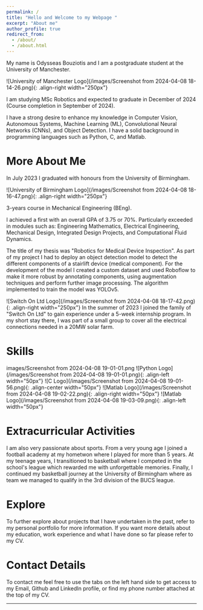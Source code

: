```yaml
---
permalink: /
title: "Hello and Welcome to my Webpage "
excerpt: "About me"
author_profile: true
redirect_from: 
  - /about/
  - /about.html
---
```



My name is Odysseas Bouziotis and I am a postgraduate student at the University of Manchester.

![University of Manchester Logo](/images/Screenshot from 2024-04-08 18-14-26.png){: .align-right width="250px"}

I am studying MSc Robotics and expected to graduate in December of 2024 (Course completion in September of 2024).

I have a strong desire to enhance my knowledge in Computer Vision, Autonomous Systems, Machine Learning (ML), Convolutional Neural Networks (CNNs), and Object Detection. 
I have a solid background in programming languages such as Python, C, and Matlab.

More About Me
======

In July 2023 I graduated with honours from the University of Birmingham.

![University of Birmingham Logo](/images/Screenshot from 2024-04-08 18-16-47.png){: .align-right width="250px"}

3-years course in Mechanical Engineering (BEng).

I achieved a first with an overall GPA of 3.75 or 70%.
Particularly exceeded in modules such as:
Engineering Mathematics, Electrical Engineering,
Mechanical Design, Integrated Design Projects,
and Computational Fluid Dynamics.

The title of my thesis was "Robotics for Medical Device Inspection". As part of my project I had to deploy an object detection model to detect the different components of a stairlift device (medical component). For the development of the model I created a custom dataset and used Roboflow to make it more robust by annotating components, using augmentation techniques and perform further image processing. The algorithm implemented to train the model was YOLOv5.   

![Switch On Ltd Logo](/images/Screenshot from 2024-04-08 18-17-42.png){: .align-right width="250px"}
In the summer of 2023 I joined the family of "Switch On Ltd" to gain experience under a 5-week internship program. 
In my short stay there, I was part of a small group to cover all the electrical connections needed in a 20MW solar farm.

Skills
======
images/Screenshot from 2024-04-08 19-01-01.png
![Python Logo](/images/Screenshot from 2024-04-08 19-01-01.png){: .align-left width="50px"}
![C Logo](/images/Screenshot from 2024-04-08 19-01-56.png){: .align-center width="50px"}
![Matlab Logo](/images/Screenshot from 2024-04-08 19-02-22.png){: .align-right width="50px"}
![Matlab Logo](/images/Screenshot from 2024-04-08 19-03-09.png){: .align-left width="50px"}


Extracurricular Activities
======

I am also very passionate about sports. From a very young age I joined a football academy at my hometwon where I played for more than 5 years. At my teenage years, I transitioned to basketball where I competed in the school's league which rewarded me with unforgettable memories. Finally, I continued my basketball journey at the University of Birmingham where as team we managed to qualify in the 3rd division of the BUCS league.  

Explore
======
To further explore about projects that I have undertaken in the past, refer to my personal portfolio for more information. If you want more details about my education, work experience and what I have done so far please refer to my CV.

Contact Details
======
To contact me feel free to use the tabs on the left hand side to get access to my Email, Github and LinkedIn profile, or find my phone number attached at the top of my CV.

------


